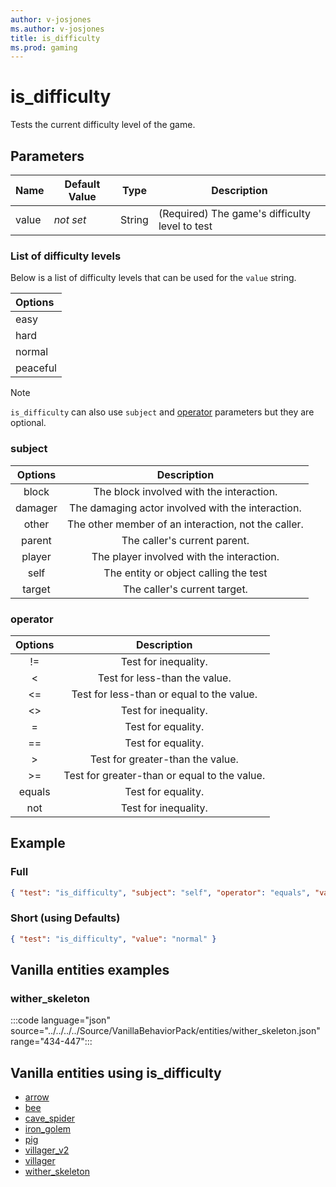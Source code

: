 ```yaml
---
author: v-josjones
ms.author: v-josjones
title: is_difficulty
ms.prod: gaming
---
```


# is_difficulty

Tests the current difficulty level of the game.

## Parameters

|Name |Default Value  |Type  |Description  |
|---------|---------|---------|---------|
|value |*not set* |String |(Required) The game's difficulty level to test |

### List of difficulty levels

Below is a list of difficulty levels that can be used for the `value` string.

| Options|
|:-----------|
| easy|  
| hard|  
| normal|  
| peaceful|  

>[!Note]
>`is_difficulty` can also use `subject` and [operator](../Definitions/NestedTables/operator.md) parameters but they are optional.

### subject

| Options| Description |
|:-----------:|:-----------:|
| block| The block involved with the interaction. |
| damager| The damaging actor involved with the interaction. |
| other| The other member of an interaction, not the caller. |
| parent| The caller's current parent. |
| player| The player involved with the interaction. |
| self| The entity or object calling the test |
| target| The caller's current target. |

### operator

| Options| Description |
|:-----------:|:-----------:|
| !=| Test for inequality. |
| <| Test for less-than the value. |
| <=| Test for less-than or equal to the value. |
| <>| Test for inequality. |
| =| Test for equality. |
| ==| Test for equality. |
| >| Test for greater-than the value. |
| >=| Test for greater-than or equal to the value. |
| equals| Test for equality. |
| not| Test for inequality. |

## Example

### Full

```json
{ "test": "is_difficulty", "subject": "self", "operator": "equals", "value": "normal" }
```

### Short (using Defaults)

```json
{ "test": "is_difficulty", "value": "normal" }
```

## Vanilla entities examples

### wither_skeleton

:::code language="json" source="../../../../Source/VanillaBehaviorPack/entities/wither_skeleton.json" range="434-447":::

## Vanilla entities using is_difficulty

- [arrow](../../../../Source/VanillaBehaviorPack_Snippets/entities/arrow.md)
- [bee](../../../../Source/VanillaBehaviorPack_Snippets/entities/bee.md)
- [cave_spider](../../../../Source/VanillaBehaviorPack_Snippets/entities/cave_spider.md)
- [iron_golem](../../../../Source/VanillaBehaviorPack_Snippets/entities/iron_golem.md)
- [pig](../../../../Source/VanillaBehaviorPack_Snippets/entities/pig.md)
- [villager_v2](../../../../Source/VanillaBehaviorPack_Snippets/entities/villager_v2.md)
- [villager](../../../../Source/VanillaBehaviorPack_Snippets/entities/villager.md)
- [wither_skeleton](../../../../Source/VanillaBehaviorPack_Snippets/entities/wither_skeleton.md)
